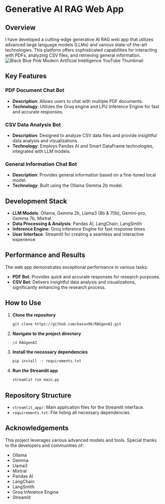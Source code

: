 # Generative AI RAG Web App

## Overview

I have developed a cutting-edge generative AI RAG web app that utilizes advanced large language models (LLMs) and various state-of-the-art technologies. This platform offers sophisticated capabilities for interacting with PDFs, analyzing CSV files, and retrieving general information.
![Black Blue Pink Modern Artificial Intelligence YouTube Thumbnail](https://github.com/kasun98/RAGgenAI/assets/63708260/6413d1e0-3bba-4a41-9378-2d2a1fb6df15)

## Key Features

### PDF Document Chat Bot
- **Description**: Allows users to chat with multiple PDF documents.
- **Technology**: Utilizes the Groq engine and LPU Inference Engine for fast and accurate responses.

### CSV Data Analysis Bot
- **Description**: Designed to analyze CSV data files and provide insightful data analysis and visualizations.
- **Technology**: Employs Pandas AI and Smart DataFrame technologies, integrated with LLM models.

### General Information Chat Bot
- **Description**: Provides general information based on a fine-tuned local model.
- **Technology**: Built using the Ollama Gemma 2b model.

## Development Stack

- **LLM Models**: Ollama, Gemma 2b, Llama3 (8b & 70b), Gemini-pro, Gemma 7b, Mixtral
- **Data Processing & Analysis**: Pandas AI, LangChain, LangSmith
- **Inference Engine**: Groq Inference Engine for fast response times
- **User Interface**: Streamlit for creating a seamless and interactive experience

## Performance and Results

The web app demonstrates exceptional performance in various tasks:
- **PDF Bot**: Provides quick and accurate responses for research purposes.
- **CSV Bot**: Delivers insightful data analysis and visualizations, significantly enhancing the research process.


## How to Use

1. **Clone the repository**
    ```bash
    git clone https://github.com/kasun98/RAGgenAI.git
    ```

2. **Navigate to the project directory**
    ```bash
    cd RAGgenAI
    ```

3. **Install the necessary dependencies**
    ```bash
    pip install -r requirements.txt
    ```

4. **Run the Streamlit app**
    ```bash
    streamlit run main.py
    ```

## Repository Structure

- `streamlit_app/`: Main application files for the Streamlit interface.
- `requirements.txt`: File listing all necessary dependencies.

## Acknowledgements

This project leverages various advanced models and tools. Special thanks to the developers and communities of:
- Ollama
- Gemma
- Llama3
- Mixtral
- Pandas AI
- LangChain
- LangSmith
- Groq Inference Engine
- Streamlit

